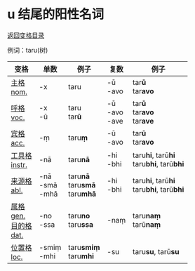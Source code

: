 # u 结尾的阳性名词

[返回变格目录](declension.md)

例词：taru\(树\)


| 变格 | 单数 | 例子 |复数 | 例子 |
| --- | ----- | ------ |---- | ---- |
| [主格<br>nom.](nom.md) | -x |taru | -ū<br>-avo | tar**ū**<br>tar**avo** |
| [呼格<br>voc.](voc.md) | -x<br>-ū |taru<br>tar**ū** | -ū<br>-avo<br>-ave | tar**ū**<br>tar**avo**<br>tar**ave** |
| [宾格<br>acc.](acc.md) | -ṃ |taru**ṃ** |-ū<br>-avo |tar**ū**<br>tar**avo** |
| [工具格<br>instr.](instr.md) |-nā |taru**nā** |-hi<br>-bhi |taru**hi**, tarū**hi**<br>taru**bhi**, tarū**bhi** |
| [来源格<br>abl.](abl.md) |-nā<br>-smā<br>-mhā |taru**nā**<br>taru**smā**<br>taru**mhā** | -hi<br>-bhi |taru**hi**, tarū**hi**<br>taru**bhi**, tarū**bhi** |
| [属格<br>gen.](gen.md)<br>[目的格<br>dat.](dat.md) |-no<br>-ssa|taru**no**<br>taru**ssa** |-naṃ |taru**naṃ**<br>tarū**naṃ** |
| [位置格<br>loc.](loc.md) |-smiṃ<br>-mhi |taru**smiṃ**<br>taru**mhi** |-su |taru**su**, tarū**su** |

